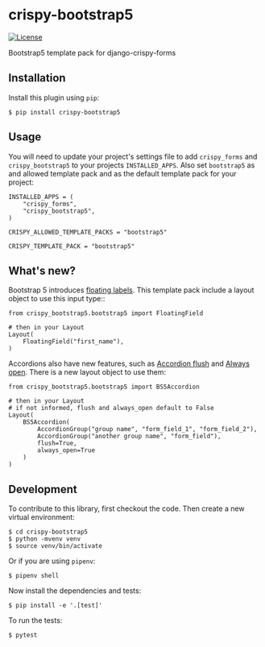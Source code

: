 # crispy-bootstrap5

[![License](https://img.shields.io/badge/license-MIT-blue.svg)](https://github.com/smithdc1/crispy-bootstrap5/blob/main/LICENSE)

Bootstrap5 template pack for django-crispy-forms

## Installation

Install this plugin using `pip`:

```
$ pip install crispy-bootstrap5
```

## Usage

You will need to update your project's settings file to add `crispy_forms`
and `crispy_bootstrap5` to your projects `INSTALLED_APPS`. Also set
`bootstrap5` as and allowed template pack and as the default template pack
for your project:

```
INSTALLED_APPS = (
    "crispy_forms",
    "crispy_bootstrap5",
)

CRISPY_ALLOWED_TEMPLATE_PACKS = "bootstrap5"

CRISPY_TEMPLATE_PACK = "bootstrap5"
```

## What's new?

Bootstrap 5 introduces [floating labels](https://getbootstrap.com/docs/5.0/forms/floating-labels/).
This template pack include a layout object to use this input type::

```
from crispy_bootstrap5.bootstrap5 import FloatingField
    
# then in your Layout
Layout(
    FloatingField("first_name"),
)
```

Accordions also have new features, such as [Accordion flush](https://getbootstrap.com/docs/5.0/components/accordion/#flush) and [Always open](https://getbootstrap.com/docs/5.0/components/accordion/#always-open).
There is a new layout object to use them:

```
from crispy_bootstrap5.bootstrap5 import BS5Accordion

# then in your Layout
# if not informed, flush and always_open default to False
Layout(
    BS5Accordion(
        AccordionGroup("group name", "form_field_1", "form_field_2"),
        AccordionGroup("another group name", "form_field"),
        flush=True,
        always_open=True
    )
)
```

## Development

To contribute to this library, first checkout the code. Then create a new virtual environment:

```
$ cd crispy-bootstrap5
$ python -mvenv venv
$ source venv/bin/activate
```

Or if you are using `pipenv`:

```
$ pipenv shell
```

Now install the dependencies and tests:

```
$ pip install -e '.[test]'
```

To run the tests:

```
$ pytest
```
